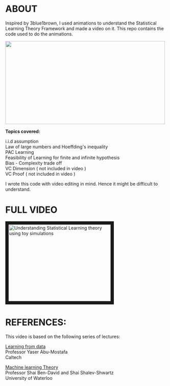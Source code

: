# ABOUT
Inspired by 3blue1brown, I used animations to understand the Statistical Learning Theory Framework and made a video on it. This repo contains the code used to do the animations.

<img src="./video_2.gif" width="500" height="260" />

**Topics covered:**

i.i.d assumption\
Law of large numbers and Hoeffding's inequality\
PAC Learning\
Feasibility of Learning for finite and infinite hypothesis\
Bias - Complexity trade off\
VC Dimension ( not included in video )\
VC Proof ( not included in video )

I wrote this code with video editing in mind. Hence it might be difficult to understand.

# FULL VIDEO
<a href="https://www.youtube.com/watch?v=lsYPC0MuLJA" target="_blank"><img src="http://img.youtube.com/vi/lsYPC0MuLJA/0.jpg" 
alt="Understanding Statistical Learning theory using toy simulations" width="320" height="240" border="10" /></a>



# REFERENCES:
This video is based on the following series of lectures:

[Learning from data](https://tinyurl.com/4wkr7prx)\
Professor Yaser Abu-Mostafa\
Caltech


[Machine learning Theory](https://tinyurl.com/26v5btve)\
Professor Shai Ben-David and Shai Shalev-Shwartz\
University of Waterloo
